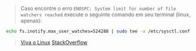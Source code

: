 
> Caso encontre o erro `ENOSPC: System limit for number of file watchers reached` execute o seguinte comando em seu terminal (linux, apenas):

```bash
echo fs.inotify.max_user_watches=524288 | sudo tee -a /etc/sysctl.conf && sudo sysctl -p
```
> [Viva o Linux](https://www.vivaolinux.com.br/dica/Error-ENOSPC-System-limit-for-number-of-file-watchers-reached-Resolvido)
> [StackOverflow](https://stackoverflow.com/questions/55763428/react-native-error-enospc-system-limit-for-number-of-file-watchers-reached)
